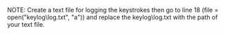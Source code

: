 NOTE:
    Create a text file for logging the keystrokes then go to line 18 (file = open("keylog\log.txt", "a")) and replace the keylog\log.txt with the path of your text file.
